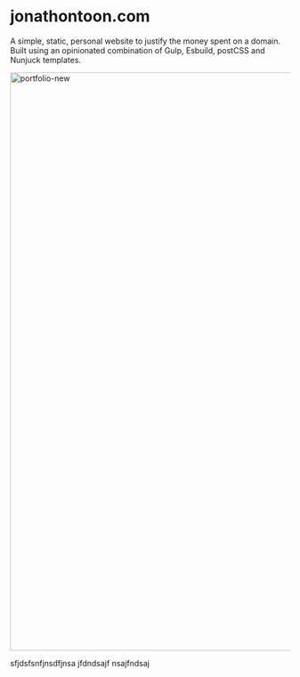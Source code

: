 # jonathontoon.com

A simple, static, personal website to justify the money spent on a domain. Built using an opinionated combination of Gulp, Esbuild, postCSS and Nunjuck templates.

<img width="1040" alt="portfolio-new" src="https://user-images.githubusercontent.com/1197942/182023606-4e30be76-565a-4f48-9c38-0fbc1e02d1de.png">

sfjdsfsnfjnsdfjnsa jfdndsajf nsajfndsaj
